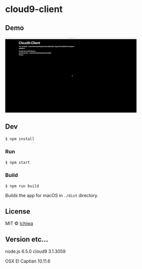# cloud9-client

## Demo
![demo](./demo.gif)

## Dev

```
$ npm install
```

### Run

```
$ npm start
```

### Build

```
$ npm run build
```

Builds the app for macOS in `./dist` directory.

## License

MIT © [Ichiwa](https://github.com/ichiwa)

## Version etc...

node.js 6.5.0
cloud9 3.1.3059

OSX El Captian 10.11.6
